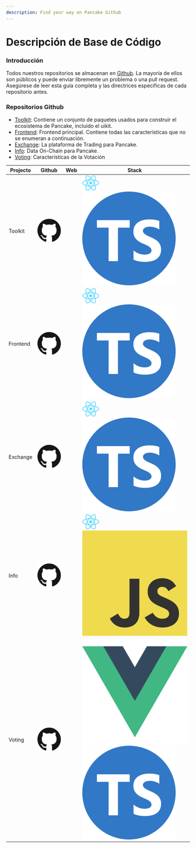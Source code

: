 ```yaml
---
description: Find your way on Pancake Github
---
```


# Descripción de Base de Código

### Introducción

Todos nuestros repositorios se almacenan en [Github](https://github.com/pancakeswap). La mayoría de ellos son públicos y puede enviar libremente un problema o una pull request. Asegúrese de leer esta guía completa y las directrices específicas de cada repositorio antes.

### Repositorios Github&#x20;

* [Toolkit](https://github.com/pancakeswap/pancake-toolkit): Contiene un conjunto de paquetes usados para construir el ecosistema de Pancake, incluido el uikit.
* [Frontend](https://github.com/pancakeswap/pancake-frontend): Frontend principal. Contiene todas las características que no se enumeran a continuación.
* [Exchange](https://github.com/pancakeswap/pancake-swap-interface): La plataforma de Trading para Pancake.
* [Info](https://github.com/pancakeswap/pancake-info): Data On-Chain para Pancake.
* [Voting](https://github.com/pancakeswap/snapshot-front): Características de la Votación

| Projecto | Github                                                                                                         | Web | Stack                                                                                    |
| -------- | -------------------------------------------------------------------------------------------------------------- | --- | ---------------------------------------------------------------------------------------- |
| Toolkit  | [![](../../.gitbook/assets/GitHub-Mark-120px-plus.png)](https://github.com/pancakeswap/pancake-toolkit)        |     | ![](../../.gitbook/assets/download.svg)![](../../.gitbook/assets/ts-logo-round-128.svg)  |
| Frontend | [![](../../.gitbook/assets/GitHub-Mark-120px-plus.png)](https://github.com/pancakeswap/pancake-frontend)       |     | ![](../../.gitbook/assets/download.svg)![](../../.gitbook/assets/ts-logo-round-128.svg)  |
| Exchange | [![](../../.gitbook/assets/GitHub-Mark-120px-plus.png)](https://github.com/pancakeswap/pancake-swap-interface) |     | ![](../../.gitbook/assets/download.svg)![](../../.gitbook/assets/ts-logo-round-128.svg)  |
| Info     | [![](../../.gitbook/assets/GitHub-Mark-120px-plus.png)](https://github.com/pancakeswap/pancake-info)           |     | ![](../../.gitbook/assets/download.svg)![](../../.gitbook/assets/JavaScript-logo.png)    |
| Voting   | [![](../../.gitbook/assets/GitHub-Mark-120px-plus.png)](https://github.com/pancakeswap/snapshot-front)         |     | ![](../../.gitbook/assets/logo.png) ![](../../.gitbook/assets/ts-logo-round-128.svg)     |

